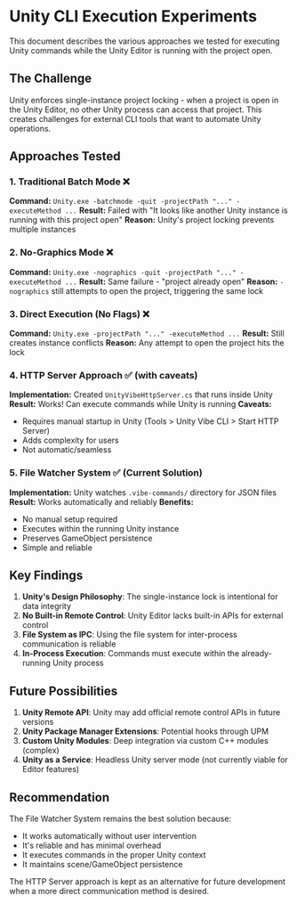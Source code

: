 # Unity CLI Execution Experiments

This document describes the various approaches we tested for executing Unity commands while the Unity Editor is running with the project open.

## The Challenge

Unity enforces single-instance project locking - when a project is open in the Unity Editor, no other Unity process can access that project. This creates challenges for external CLI tools that want to automate Unity operations.

## Approaches Tested

### 1. Traditional Batch Mode ❌
**Command:** `Unity.exe -batchmode -quit -projectPath "..." -executeMethod ...`
**Result:** Failed with "It looks like another Unity instance is running with this project open"
**Reason:** Unity's project locking prevents multiple instances

### 2. No-Graphics Mode ❌  
**Command:** `Unity.exe -nographics -quit -projectPath "..." -executeMethod ...`
**Result:** Same failure - "project already open"
**Reason:** `-nographics` still attempts to open the project, triggering the same lock

### 3. Direct Execution (No Flags) ❌
**Command:** `Unity.exe -projectPath "..." -executeMethod ...`
**Result:** Still creates instance conflicts
**Reason:** Any attempt to open the project hits the lock

### 4. HTTP Server Approach ✅ (with caveats)
**Implementation:** Created `UnityVibeHttpServer.cs` that runs inside Unity
**Result:** Works! Can execute commands while Unity is running
**Caveats:** 
- Requires manual startup in Unity (Tools > Unity Vibe CLI > Start HTTP Server)
- Adds complexity for users
- Not automatic/seamless

### 5. File Watcher System ✅ (Current Solution)
**Implementation:** Unity watches `.vibe-commands/` directory for JSON files
**Result:** Works automatically and reliably
**Benefits:**
- No manual setup required
- Executes within the running Unity instance
- Preserves GameObject persistence
- Simple and reliable

## Key Findings

1. **Unity's Design Philosophy**: The single-instance lock is intentional for data integrity
2. **No Built-in Remote Control**: Unity Editor lacks built-in APIs for external control
3. **File System as IPC**: Using the file system for inter-process communication is reliable
4. **In-Process Execution**: Commands must execute within the already-running Unity process

## Future Possibilities

1. **Unity Remote API**: Unity may add official remote control APIs in future versions
2. **Unity Package Manager Extensions**: Potential hooks through UPM
3. **Custom Unity Modules**: Deep integration via custom C++ modules (complex)
4. **Unity as a Service**: Headless Unity server mode (not currently viable for Editor features)

## Recommendation

The File Watcher System remains the best solution because:
- It works automatically without user intervention
- It's reliable and has minimal overhead  
- It executes commands in the proper Unity context
- It maintains scene/GameObject persistence

The HTTP Server approach is kept as an alternative for future development when a more direct communication method is desired.